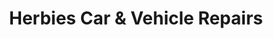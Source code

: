 ---
title: "Herbies Car & Vehicle Repairs"
url: /banbury/herbies-car-and-vehicle-repairs/
shop: car repair
---